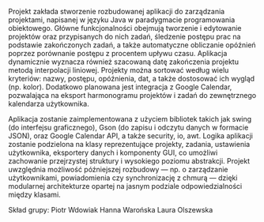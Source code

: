 Projekt zakłada stworzenie rozbudowanej aplikacji do zarządzania projektami, napisanej w języku Java w paradygmacie programowania obiektowego. Główne funkcjonalności obejmują tworzenie i edytowanie projektów oraz przypisanych do nich zadań, śledzenie postępu prac na podstawie zakończonych zadań, a także automatyczne obliczanie opóźnień poprzez porównanie postępu z procentem upływu czasu. Aplikacja dynamicznie wyznacza również szacowaną datę zakończenia projektu metodą interpolacji liniowej. Projekty można sortować według wielu kryteriów: nazwy, postępu, opóźnienia, dat, a także dostosować ich wygląd (np. kolor). Dodatkowo planowana jest integracja z Google Calendar, pozwalająca na eksport harmonogramu projektów i zadań do zewnętrznego kalendarza użytkownika.

Aplikacja zostanie zaimplementowana z użyciem bibliotek takich jak swing (do interfejsu graficznego), Gson (do zapisu i odczytu danych w formacie JSON), oraz Google Calendar API, a także security, io, awt. Logika aplikacji zostanie podzielona na klasy reprezentujące projekty, zadania, ustawienia użytkownika, eksportery danych i komponenty GUI, co umożliwi zachowanie przejrzystej struktury i wysokiego poziomu abstrakcji. Projekt uwzględnia możliwość późniejszej rozbudowy — np. o zarządzanie użytkownikami, powiadomienia czy synchronizację z chmurą — dzięki modularnej architekturze opartej na jasnym podziale odpowiedzialności między klasami.


Skład grupy:
Piotr Wdowiak
Hanna Warońska
Laura Olszewska